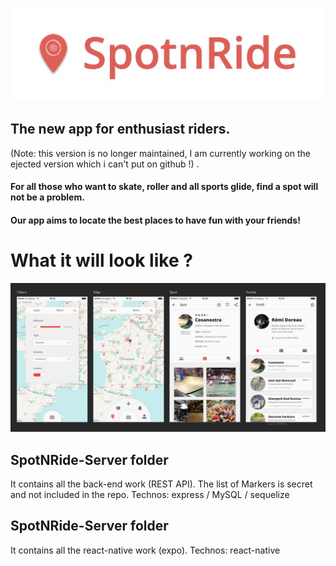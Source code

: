 ![logo](/references/logo.jpg)
## The new app for enthusiast riders.
(Note: this version is no longer maintained, I am currently working on the ejected version which i can't put on github !) .  

#### For all those who want to skate, roller and all sports glide, find a spot will not be a problem.
#### Our app aims to locate the best places to have fun with your friends!    

# What it will look like ?

![Scrennshot](/references/Screenshot.jpg)

## SpotNRide-Server folder   
It contains all the back-end work (REST API). The list of Markers is secret and not included in the repo.
Technos: express / MySQL / sequelize

## SpotNRide-Server folder   
It contains all the react-native work (expo).
Technos: react-native
